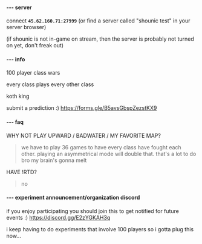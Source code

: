 
#### --- server
connect **`45.62.160.71:27999`** (or find a server called "shounic test" in your server browser)

(if shounic is not in-game on stream, then the server is probably not turned on yet, don't freak out)

#### --- info

100 player class wars

every class plays every other class

koth king

submit a prediction :) https://forms.gle/B5avsGbspZezstKX9

#### --- faq

WHY NOT PLAY UPWARD / BADWATER / MY FAVORITE MAP?
> we have to play 36 games to have every class have fought each other. playing an asymmetrical mode will double that. that's a lot to do bro my brain's gonna melt

HAVE !RTD?
> no

#### --- experiment announcement/organization discord
if you enjoy participating you should join this to get notified for future events :) https://discord.gg/E2zYGKAH3q

i keep having to do experiments that involve 100 players so i gotta plug this now...
